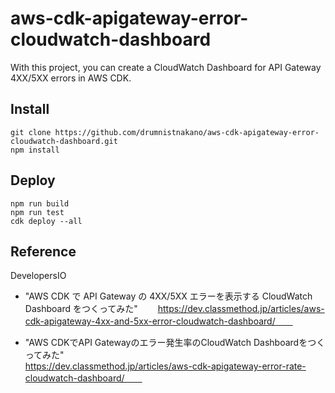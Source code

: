 # aws-cdk-apigateway-error-cloudwatch-dashboard

With this project, you can create a CloudWatch Dashboard for API Gateway 4XX/5XX errors in AWS CDK.

## Install

```
git clone https://github.com/drumnistnakano/aws-cdk-apigateway-error-cloudwatch-dashboard.git
npm install
```

## Deploy

```
npm run build
npm run test
cdk deploy --all
```

## Reference

DevelopersIO  
- "AWS CDK で API Gateway の 4XX/5XX エラーを表示する CloudWatch Dashboard をつくってみた"　　
https://dev.classmethod.jp/articles/aws-cdk-apigateway-4xx-and-5xx-error-cloudwatch-dashboard/　　

- "AWS CDKでAPI Gatewayのエラー発生率のCloudWatch Dashboardをつくってみた"  
https://dev.classmethod.jp/articles/aws-cdk-apigateway-error-rate-cloudwatch-dashboard/　　
